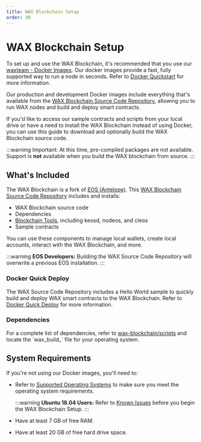```yaml
---
title: WAX Blockchain Setup
order: 30
---
```


# WAX Blockchain Setup

To set up and use the WAX Blockchain, it's recommended that you use our <a href="https://hub.docker.com/u/waxteam" target="_blank">waxteam - Docker Images</a>. Our docker images provide a fast, fully supported way to run a node in seconds. Refer to [Docker Quickstart](/build/dapp-development/docker-setup/) for more information.

Our production and development Docker images include everything that's available from the <a href="https://github.com/worldwide-asset-exchange/wax-blockchain" target="_blank">WAX Blockchain Source Code Repository</a>, allowing you to run WAX nodes and build and deploy smart contracts.

If you'd like to access our sample contracts and scripts from your local drive or have a need to install the WAX Blockchain instead of using Docker, you can use this guide to download and optionally build the WAX Blockchain source code.

:::warning
Important: At this time, pre-compiled packages are not available. Support is <strong>not</strong> available when you build the WAX blockchain from source.
:::

## What's Included

The WAX Blockchain is a fork of <a href="https://docs.eosnetwork.com/" target="_blank">EOS (Antelope)</a>. This <a href="https://github.com/worldwide-asset-exchange/wax-blockchain" target="_blank">WAX Blockchain Source Code Repository</a> includes and installs:

- WAX Blockchain source code
- Dependencies
- [Blockchain Tools](/build/tools/blockchain_tools), including keosd, nodeos, and cleos
- Sample contracts

You can use these components to manage local wallets, create local accounts, interact with the WAX Blockchain, and more.

:::warning
<strong>EOS Developers:</strong> Building the WAX Source Code Repository will overwrite a previous EOS installation.
:::

### Docker Quick Deploy

The WAX Source Code Repository includes a Hello World sample to quickly build and deploy WAX smart contracts to the WAX Blockchain. Refer to [Docker Quick Deploy](/build/dapp-development/deploy-dapp-on-wax/deploy_docker) for more information.

### Dependencies

<p>For a complete list of dependencies, refer to <a href="https://github.com/worldwide-asset-exchange/wax-blockchain/tree/develop/scripts" target="_blank">wax-blockchain/scripts</a> and locate the `wax_build_` file for your operating system.</p>

## System Requirements

If you're not using our Docker images, you'll need to:

- Refer to [Supported Operating Systems](/build/tools/os) to make sure you meet the operating system requirements.

  :::warning
  <strong>Ubuntu 18.04 Users:</strong> Refer to [Known Issues](/build/troubleshooting/) before you begin the WAX Blockchain Setup.
  :::

- Have at least 7 GB of free RAM.

- Have at least 20 GB of free hard drive space.
